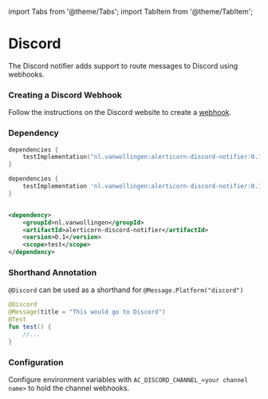 import Tabs from '@theme/Tabs';
import TabItem from '@theme/TabItem';

# Discord

The Discord notifier adds support to route messages to Discord using webhooks.

### Creating a Discord Webhook

Follow the instructions on the Discord website to create
a [webhook](https://support.discord.com/hc/en-us/articles/228383668-Intro-to-Webhooks).

### Dependency

<Tabs>
<TabItem value="Kotlin" label="build.gradle.kts">

```kotlin
dependencies {
    testImplementation("nl.vanwollingen:alerticorn-discord-notifier:0.1") //To use Discord
}
```

</TabItem>
<TabItem value="Groovy" label="build.gradle">

```groovy
dependencies {
    testImplementation 'nl.vanwollingen:alerticorn-discord-notifier:0.1'
}
```

</TabItem>
<TabItem value="Maven" label="pom.xml">

```xml

<dependency>
    <groupId>nl.vanwollingen</groupId>
    <artifactId>alerticorn-discord-notifier</artifactId>
    <version>0.1</version>
    <scope>test</scope>
</dependency>
```

</TabItem>
</Tabs>

### Shorthand Annotation

`@Discord` can be used as a shorthand for `@Message.Platform("discord")`

```kotlin title="Example of using @Discord"
@Discord
@Message(title = "This would go to Discord")
@Test
fun test() {
    //...
}
```

### Configuration

Configure environment variables with `AC_DISCORD_CHANNEL_<your channel name>` to hold the channel webhooks.